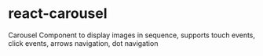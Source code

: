 # react-carousel
Carousel Component to display images in sequence, supports touch events, click events, arrows navigation, dot navigation
